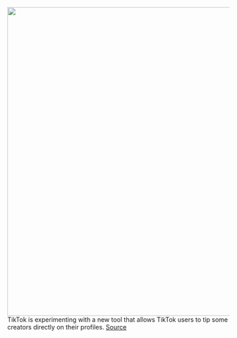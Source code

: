 <img src='https://cdn.vox-cdn.com/thumbor/De_Si2lmIzGV4V-2TNSYbTEBhfo=/0x0:2040x1360/1200x800/filters:focal(857x517:1183x843)/cdn.vox-cdn.com/uploads/chorus_image/image/70060374/acastro_190723_1777_tiktok_0001.0.0.jpg' width='700px' /><br/>
TikTok is experimenting with a new tool that allows TikTok users to tip some creators directly on their profiles.
<a href='https://www.theverge.com/2021/10/28/22751715/tiktok-new-tips-feature-creators'> Source <a/>
